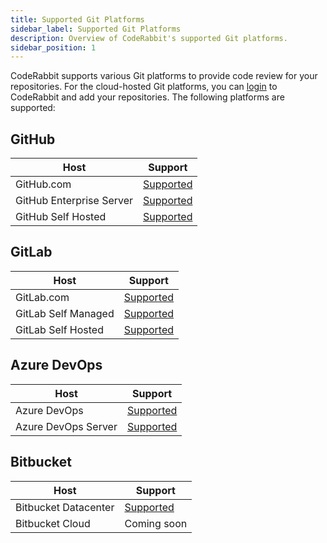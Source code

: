 ```yaml
---
title: Supported Git Platforms
sidebar_label: Supported Git Platforms
description: Overview of CodeRabbit's supported Git platforms.
sidebar_position: 1
---
```


CodeRabbit supports various Git platforms to provide code review for your repositories. For the cloud-hosted Git platforms, you can [login][login] to CodeRabbit and add your repositories. The following platforms are supported:

## GitHub

| Host                     | Support                                  |
| ------------------------ | ---------------------------------------- |
| GitHub.com               | [Supported](github-com.md)               |
| GitHub Enterprise Server | [Supported](github-enterprise-server.md) |
| GitHub Self Hosted       | [Supported](../self-hosted/github.md)    |

## GitLab

| Host                | Support                               |
| ------------------- | ------------------------------------- |
| GitLab.com          | [Supported](gitlab-com.mdx)           |
| GitLab Self Managed | [Supported](self-hosted-gitlab.md)    |
| GitLab Self Hosted  | [Supported](../self-hosted/gitlab.md) |

## Azure DevOps

| Host                | Support                                     |
| ------------------- | ------------------------------------------- |
| Azure DevOps        | [Supported](azure-devops.md)                |
| Azure DevOps Server | [Supported](../self-hosted/azure-devops.md) |

## Bitbucket

| Host                 | Support                                  |
| -------------------- | ---------------------------------------- |
| Bitbucket Datacenter | [Supported](../self-hosted/bitbucket.md) |
| Bitbucket Cloud      | Coming soon                              |

[login]: https://app.coderabbit.ai/login
